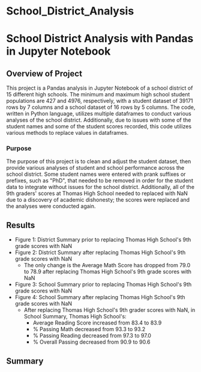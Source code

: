# School_District_Analysis
# School District Analysis with Pandas in Jupyter Notebook
## Overview of Project
This project is a Pandas analysis in Jupyter Notebook of a school district of 15 different high schools. The minimum and maximum high school student populations are 427 and 4976, respectively, with a student dataset of 39171 rows by 7 columns and a school dataset of 16 rows by 5 columns. The code, written in Python language, utilizes multiple dataframes to conduct various analyses of the school district. Additionally, due to issues with some of the student names and some of the student scores recorded, this code utilizes various methods to replace values in dataframes.
### Purpose
The purpose of this project is to clean and adjust the student dataset, then provide various analyses of student and school performance across the school district. Some student names were entered with prank suffixes or prefixes, such as "PhD", that needed to be removed in order for the student data to integrate without issues for the school district. Additionally, all of the 9th graders' scores at Thomas High School needed to replaced with NaN due to a discovery of academic dishonesty; the scores were replaced and the analyses were conducted again.
## Results
* Figure 1: District Summary prior to replacing Thomas High School's 9th grade scores with NaN
* Figure 2: District Summary after replacing Thomas High School's 9th grade scores with NaN
  * The only change is the Average Math Score has dropped from 79.0 to 78.9 after replacing Thomas High School's 9th grade scores with NaN
* Figure 3: School Summary prior to replacing Thomas High School's 9th grade scores with NaN
* Figure 4: School Summary after replacing Thomas High School's 9th grade scores with NaN
  * After replacing Thomas High School's 9th grader scores with NaN, in School Summary, Thomas High School's:
    * Average Reading Score increased from 83.4 to 83.9
    * % Passing Math decreased from 93.3 to 93.2
    * % Passing Reading decreased from 97.3 to 97.0
    * % Overall Passing decreased from 90.9 to 90.6
## Summary
